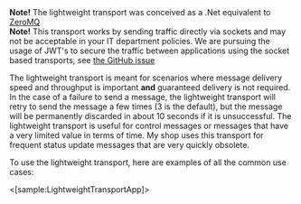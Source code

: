 <!--title:TCP Transport-->

<div class="alert alert-info"><b>Note!</b> The lightweight transport was conceived as a .Net equivalent to <a href="http://zeromq.org/">ZeroMQ</a></div>

<div class="alert alert-warning"><b>Note!</b> This transport works by sending traffic directly via sockets and may not be acceptable in your IT department policies. We are pursuing the usage of JWT's to secure the traffic between applications using the socket based transports, see <a href="https://github.com/JasperFx/jasper/issues/184">the GitHub issue</a></div>


The lightweight transport is meant for scenarios where message delivery speed and throughput is important **and** guaranteed delivery is not required.
In the case of a failure to send a message, the lightweight transport will retry to send the message a few times (3 is the default), but the message will
be permanently discarded in about 10 seconds if it is unsuccessful. The lightweight transport is useful for control messages or messages that have
a very limited value in terms of time. My shop uses this transport for frequent status update messages that are very quickly obsolete.

To use the lightweight transport, here are examples of all the common use cases:

<[sample:LightweightTransportApp]>